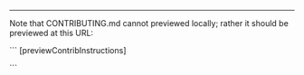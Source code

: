 <!-- Note: Commandline instructions are added into where the placeholder string first appears --->

-------------------

Note that CONTRIBUTING.md cannot previewed locally; rather it should be previewed at this URL:

&#96;&#96;&#96;
[previewContribInstructions]

&#96;&#96;&#96;